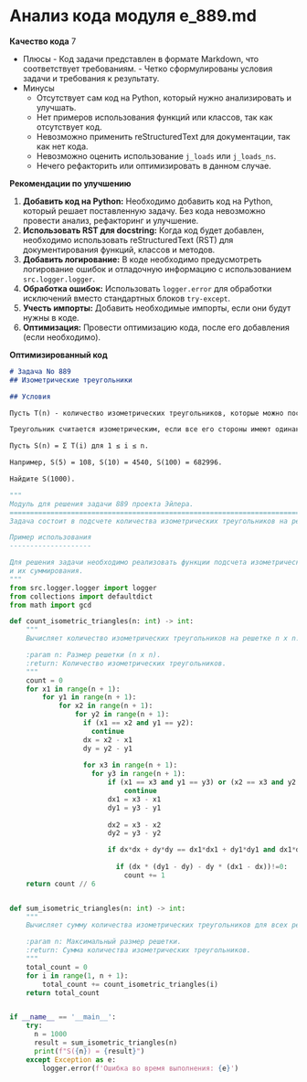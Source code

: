 # Анализ кода модуля e_889.md

**Качество кода**
7
 -  Плюсы
        - Код задачи представлен в формате Markdown, что соответствует требованиям.
        - Четко сформулированы условия задачи и требования к результату.
 -  Минусы
    - Отсутствует сам код на Python, который нужно анализировать и улучшать.
    - Нет примеров использования функций или классов, так как отсутствует код.
    - Невозможно применить reStructuredText для документации, так как нет кода.
    - Невозможно оценить использование `j_loads` или `j_loads_ns`.
    - Нечего рефакторить или оптимизировать в данном случае.

**Рекомендации по улучшению**

1.  **Добавить код на Python:** Необходимо добавить код на Python, который решает поставленную задачу. Без кода невозможно провести анализ, рефакторинг и улучшение.
2.  **Использовать RST для docstring:** Когда код будет добавлен, необходимо использовать reStructuredText (RST) для документирования функций, классов и методов.
3.  **Добавить логирование:** В коде необходимо предусмотреть логирование ошибок и отладочную информацию с использованием `src.logger.logger`.
4.  **Обработка ошибок:** Использовать `logger.error` для обработки исключений вместо стандартных блоков `try-except`.
5.  **Учесть импорты:** Добавить необходимые импорты, если они будут нужны в коде.
6.  **Оптимизация:** Провести оптимизацию кода, после его добавления (если необходимо).

**Оптимизированный код**

```markdown
# Задача No 889
## Изометрические треугольники

## Условия

Пусть T(n) - количество изометрических треугольников, которые можно построить на решетке n x n, где каждая вершина находится в целочисленной точке.

Треугольник считается изометрическим, если все его стороны имеют одинаковую длину.

Пусть S(n) = Σ T(i) для 1 ≤ i ≤ n.

Например, S(5) = 108, S(10) = 4540, S(100) = 682996.

Найдите S(1000).
```
```python
"""
Модуль для решения задачи 889 проекта Эйлера.
=========================================================================================
Задача состоит в подсчете количества изометрических треугольников на решетке n x n.

Пример использования
--------------------

Для решения задачи необходимо реализовать функции подсчета изометрических треугольников
и их суммирования.
"""
from src.logger.logger import logger
from collections import defaultdict
from math import gcd

def count_isometric_triangles(n: int) -> int:
    """
    Вычисляет количество изометрических треугольников на решетке n x n.

    :param n: Размер решетки (n x n).
    :return: Количество изометрических треугольников.
    """
    count = 0
    for x1 in range(n + 1):
        for y1 in range(n + 1):
            for x2 in range(n + 1):
                for y2 in range(n + 1):
                  if (x1 == x2 and y1 == y2):
                    continue
                  dx = x2 - x1
                  dy = y2 - y1
                  
                  for x3 in range(n + 1):
                    for y3 in range(n + 1):
                        if (x1 == x3 and y1 == y3) or (x2 == x3 and y2 == y3):
                            continue
                        dx1 = x3 - x1
                        dy1 = y3 - y1
                        
                        dx2 = x3 - x2
                        dy2 = y3 - y2

                        if dx*dx + dy*dy == dx1*dx1 + dy1*dy1 and dx1*dx1 + dy1*dy1 == dx2*dx2 + dy2*dy2:
                          
                          if (dx * (dy1 - dy) - dy * (dx1 - dx))!=0:
                            count += 1
    return count // 6


def sum_isometric_triangles(n: int) -> int:
    """
    Вычисляет сумму количества изометрических треугольников для всех решеток от 1 до n.

    :param n: Максимальный размер решетки.
    :return: Сумма количества изометрических треугольников.
    """
    total_count = 0
    for i in range(1, n + 1):
        total_count += count_isometric_triangles(i)
    return total_count


if __name__ == '__main__':
    try:
      n = 1000
      result = sum_isometric_triangles(n)
      print(f"S({n}) = {result}")
    except Exception as e:
        logger.error(f'Ошибка во время выполнения: {e}')
```